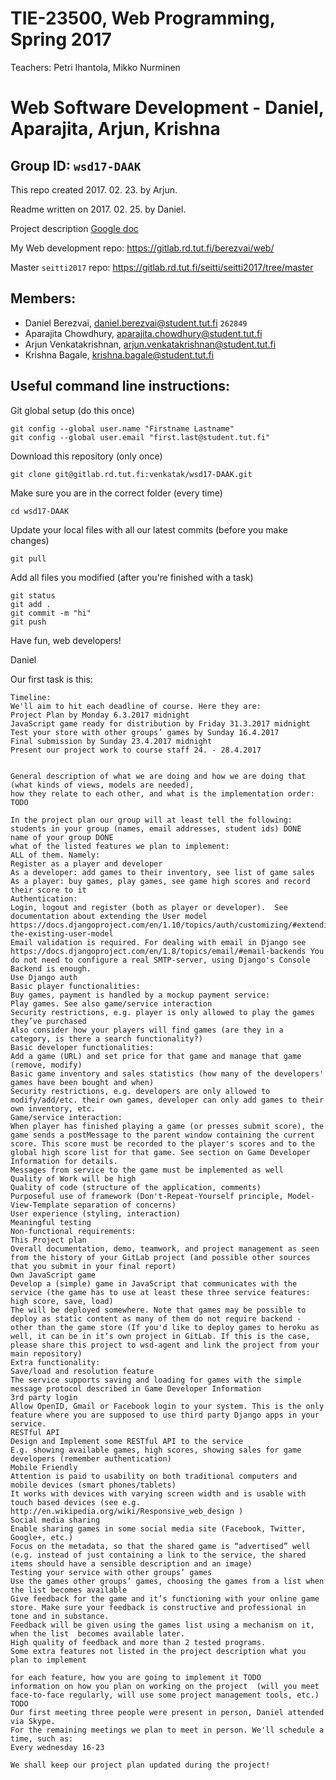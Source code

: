 # TIE-23500, Web Programming, Spring 2017
Teachers: Petri Ihantola, Mikko Nurminen

# Web Software Development - Daniel, Aparajita, Arjun, Krishna
## Group ID: `wsd17-DAAK`
This repo created 2017. 02. 23. by Arjun.

Readme written on 2017. 02. 25. by Daniel.

Project description [Google doc](https://docs.google.com/document/d/1-ewnhsmQUpAdAhg6CiAEs34RXeRC5-dZ1wzEM0eZJ-A/edit)

My Web development repo: https://gitlab.rd.tut.fi/berezvai/web/

Master `seitti2017` repo: https://gitlab.rd.tut.fi/seitti/seitti2017/tree/master

## Members:
* Daniel Berezvai, <daniel.berezvai@student.tut.fi> ```262849```
* Aparajita Chowdhury, <aparajita.chowdhury@student.tut.fi>
* Arjun Venkatakrishnan, <arjun.venkatakrishnan@student.tut.fi>
* Krishna Bagale, <krishna.bagale@student.tut.fi>


## Useful command line instructions:
Git global setup (do this once)
```
git config --global user.name "Firstname Lastname"
git config --global user.email "first.last@student.tut.fi"
```

Download this repository (only once)
```
git clone git@gitlab.rd.tut.fi:venkatak/wsd17-DAAK.git
```

Make sure you are in the correct folder (every time)
```
cd wsd17-DAAK
```

Update your local files with all our latest commits (before you make changes)
```
git pull
```

Add all files you modified (after you're finished with a task)
```
git status
git add .
git commit -m "hi"
git push
```

Have fun, web developers!

Daniel


Our first task is this:
```
Timeline:
We'll aim to hit each deadline of course. Here they are:
Project Plan by Monday 6.3.2017 midnight
JavaScript game ready for distribution by Friday 31.3.2017 midnight
Test your store with other groups’ games by Sunday 16.4.2017 
Final submission by Sunday 23.4.2017 midnight
Present our project work to course staff 24. - 28.4.2017


General description of what we are doing and how we are doing that (what kinds of views, models are needed),
how they relate to each other, and what is the implementation order:
TODO

In the project plan our group will at least tell the following:
students in your group (names, email addresses, student ids) DONE
name of your group DONE
what of the listed features we plan to implement:
ALL of them. Namely:
Register as a player and developer
As a developer: add games to their inventory, see list of game sales
As a player: buy games, play games, see game high scores and record their score to it
Authentication:
Login, logout and register (both as player or developer).  See documentation about extending the User model https://docs.djangoproject.com/en/1.10/topics/auth/customizing/#extending-the-existing-user-model
Email validation is required. For dealing with email in Django see https://docs.djangoproject.com/en/1.8/topics/email/#email-backends You do not need to configure a real SMTP-server, using Django's Console Backend is enough.
Use Django auth
Basic player functionalities:
Buy games, payment is handled by a mockup payment service: 
Play games. See also game/service interaction
Security restrictions, e.g. player is only allowed to play the games they’ve purchased
Also consider how your players will find games (are they in a category, is there a search functionality?)
Basic developer functionalities:
Add a game (URL) and set price for that game and manage that game (remove, modify)
Basic game inventory and sales statistics (how many of the developers' games have been bought and when)
Security restrictions, e.g. developers are only allowed to modify/add/etc. their own games, developer can only add games to their own inventory, etc.
Game/service interaction:
When player has finished playing a game (or presses submit score), the game sends a postMessage to the parent window containing the current score. This score must be recorded to the player's scores and to the global high score list for that game. See section on Game Developer Information for details.
Messages from service to the game must be implemented as well
Quality of Work will be high
Quality of code (structure of the application, comments)
Purposeful use of framework (Don't-Repeat-Yourself principle, Model-View-Template separation of concerns)
User experience (styling, interaction)
Meaningful testing
Non-functional requirements:
This Project plan
Overall documentation, demo, teamwork, and project management as seen from the history of your GitLab project (and possible other sources that you submit in your final report)
Own JavaScript game
Develop a (simple) game in JavaScript that communicates with the service (the game has to use at least these three service features: high score, save, load)
The will be deployed somewhere. Note that games may be possible to deploy as static content as many of them do not require backend - other than the game store (If you'd like to deploy games to heroku as well, it can be in it’s own project in GitLab. If this is the case, please share this project to wsd-agent and link the project from your main repository)
Extra functionality:
Save/load and resolution feature
The service supports saving and loading for games with the simple message protocol described in Game Developer Information
3rd party login
Allow OpenID, Gmail or Facebook login to your system. This is the only feature where you are supposed to use third party Django apps in your service.
RESTful API
Design and Implement some RESTful API to the service
E.g. showing available games, high scores, showing sales for game developers (remember authentication)
Mobile Friendly
Attention is paid to usability on both traditional computers and mobile devices (smart phones/tablets)
It works with devices with varying screen width and is usable with touch based devices (see e.g. http://en.wikipedia.org/wiki/Responsive_web_design )
Social media sharing
Enable sharing games in some social media site (Facebook, Twitter, Google+, etc.)
Focus on the metadata, so that the shared game is “advertised” well (e.g. instead of just containing a link to the service, the shared items should have a sensible description and an image)
Testing your service with other groups’ games
Use the games other groups’ games, choosing the games from a list when the list becomes available
Give feedback for the game and it’s functioning with your online game store. Make sure your feedback is constructive and professional in tone and in substance.
Feedback will be given using the games list using a mechanism on it, when the list  becomes available later.
High quality of feedback and more than 2 tested programs.
Some extra features not listed in the project description what you plan to implement

for each feature, how you are going to implement it TODO
information on how you plan on working on the project  (will you meet face-to-face regularly, will use some project management tools, etc.) TODO
Our first meeting three people were present in person, Daniel attended via Skype.
For the remaining meetings we plan to meet in person. We'll schedule a time, such as:
Every wednesday 16-23

We shall keep our project plan updated during the project!

````